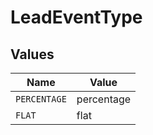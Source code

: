 # LeadEventType


## Values

| Name         | Value        |
| ------------ | ------------ |
| `PERCENTAGE` | percentage   |
| `FLAT`       | flat         |